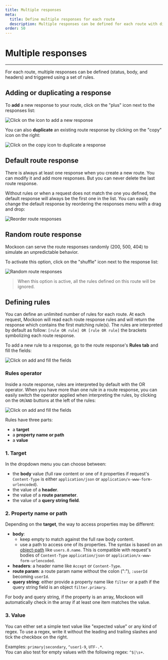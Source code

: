 ```yaml
---
title: Multiple responses
meta:
  title: Define multiple responses for each route
  description: Multiple responses can be defined for each route with different body, headers and status. They are triggered with rules
order: 50
---
```


# Multiple responses

---

For each route, multiple responses can be defined (status, body, and headers) and triggered using a set of rules.

## Adding or duplicating a response

To **add** a new response to your route, click on the "plus" icon next to the responses list:

![Click on the icon to add a new response](/images/docs/v1.11.0-add-route-response.png)

You can also **duplicate** an existing route response by clicking on the "copy" icon on the right:

![Click on the copy icon to duplicate a response](/images/docs/v1.11.0-duplicate-route-response.png)

## Default route response

There is always at least one response when you create a new route. You can modify it and add more responses. But you can never delete the last route response.

Without rules or when a request does not match the one you defined, the default response will always be the first one in the list. You can easily change the default response by reordering the responses menu with a drag and drop:

![Reorder route responses](/images/docs/v1.11.0-reorder-responses.png)

## Random route response

Mockoon can serve the route responses randomly (200, 500, 404) to simulate an unpredictable behavior.

To activate this option, click on the "shuffle" icon next to the response list:

![Random route responses](/images/docs/random-route-responses.png)

> When this option is active, all the rules defined on this route will be ignored.

## Defining rules

You can define an unlimited number of rules for each route. At each request, Mockoon will read each route response rules and will return the response which contains the first matching rule(s). The rules are interpreted by default as follow: `[rule OR rule] OR [rule OR rule]` the brackets symbolizing each route response.

To add a new rule to a response, go to the route response's **Rules tab** and fill the fields:

![Click on add and fill the fields](/images/docs/v1.11.0-add-route-response-rule.png)

### Rules operator

Inside a route response, rules are interpreted by default with the OR operator. When you have more than one rule in a route response, you can easily switch the operator applied when interpreting the rules, by clicking on the `OR`/`AND` buttons at the left of the rules:

![Click on add and fill the fields](/images/docs/v1.11.0-route-response-rules-operator.png)

Rules have three parts:

- a **target**
- a **property name or path**
- a **value**

### 1. Target

In the dropdown menu you can choose between:

- the **body** value (full raw content or one of it properties if request's `Content-Type` is either `application/json` or `application/x-www-form-urlencoded`).
- the value of a **header**.
- the value of a **route parameter**.
- the value of a **query string field**.

### 2. Property name or path

Depending on the **target**, the way to access properties may be different:

- **body**: 
  - keep empty to match against the full raw body content.
  - use a path to access one of its properties. The syntax is based on an [object-path](https://www.npmjs.com/package/object-path) like `users.0.name`. This is compatible with request's bodies of `Content-Type` `application/json` or `application/x-www-form-urlencoded`.
- **headers**: a header name like `Accept` or `Content-Type`.
- **route param**: a route param name without the colon (":"), `:userId` becoming `userId`.
- **query string**: either provide a property name like `filter` or a path if the query string field is an object `filter.primary`.

For body and query string, if the property is an array, Mockoon will automatically check in the array if at least one item matches the value.

### 3. Value

You can either set a simple text value like "expected value" or any kind of regex. To use a regex, write it without the leading and trailing slashes and tick the checkbox on the right.

Examples:
`primary|secondary`, `^user1-9`, `UTF-.*`.  
You can also test for empty values with the following regex: `^$|\s+`.

